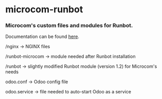 # microcom-runbot
### Microcom's custom files and modules for Runbot. ###

Documentation can be found [here](https://docs.google.com/document/d/14edZR-ATpoiEJ7u10Zq4u3eJJ7Roqz3iS91sluzScOo/edit#bookmark=id.rigk6ku9bb4e).

/nginx -> NGINX files

/runbot-microcom -> module needed after Runbot installation 

/runbot -> slightly modified Runbot module (version 1.2) for Microcom's needs 

odoo.conf -> Odoo config file

odoo.service -> file needed to auto-start Odoo as a service


